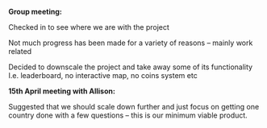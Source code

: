 **Group meeting:** 

Checked in to see where we are with the project 

Not much progress has been made for a variety of reasons – mainly work related 

Decided to downscale the project and take away some of its functionality I.e. leaderboard, no interactive map, no coins system etc 

 

**15th April meeting with Allison:** 

Suggested that we should scale down further and just focus on getting one country done with a few questions – this is our minimum viable product.  
